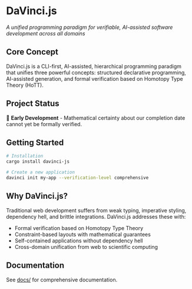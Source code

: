 # DaVinci.js

*A unified programming paradigm for verifiable, AI-assisted software development across all domains*

## Core Concept

DaVinci.js is a CLI-first, AI-assisted, hierarchical programming paradigm that unifies three powerful concepts: structured declarative programming, AI-assisted generation, and formal verification based on Homotopy Type Theory (HoTT).

## Project Status

🚧 **Early Development** - Mathematical certainty about our completion date cannot yet be formally verified.

## Getting Started

```bash
# Installation
cargo install davinci-js

# Create a new application
davinci init my-app --verification-level comprehensive
```

## Why DaVinci.js?

Traditional web development suffers from weak typing, imperative styling, dependency hell, and brittle integrations. DaVinci.js addresses these with:

- Formal verification based on Homotopy Type Theory
- Constraint-based layouts with mathematical guarantees
- Self-contained applications without dependency hell
- Cross-domain unification from web to scientific computing

## Documentation

See [docs/](docs/) for comprehensive documentation.

